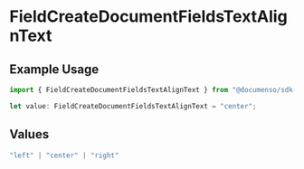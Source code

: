 # FieldCreateDocumentFieldsTextAlignText

## Example Usage

```typescript
import { FieldCreateDocumentFieldsTextAlignText } from "@documenso/sdk-typescript/models/operations";

let value: FieldCreateDocumentFieldsTextAlignText = "center";
```

## Values

```typescript
"left" | "center" | "right"
```